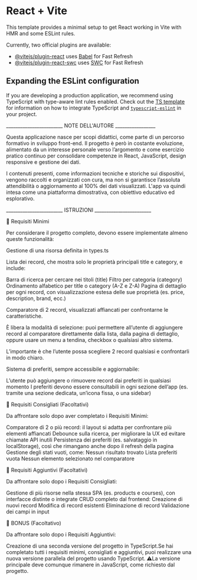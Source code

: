 # React + Vite

This template provides a minimal setup to get React working in Vite with HMR and some ESLint rules.

Currently, two official plugins are available:

- [@vitejs/plugin-react](https://github.com/vitejs/vite-plugin-react/blob/main/packages/plugin-react) uses [Babel](https://babeljs.io/) for Fast Refresh
- [@vitejs/plugin-react-swc](https://github.com/vitejs/vite-plugin-react/blob/main/packages/plugin-react-swc) uses [SWC](https://swc.rs/) for Fast Refresh

## Expanding the ESLint configuration

If you are developing a production application, we recommend using TypeScript with type-aware lint rules enabled. Check out the [TS template](https://github.com/vitejs/vite/tree/main/packages/create-vite/template-react-ts) for information on how to integrate TypeScript and [`typescript-eslint`](https://typescript-eslint.io) in your project.


________________________ NOTE DELL'AUTORE _________________

Questa applicazione nasce per scopi didattici, come parte di un percorso formativo in sviluppo front-end. Il progetto è però in costante evoluzione, alimentato da un interesse personale verso l’argomento e come esercizio pratico continuo per consolidare competenze in React, JavaScript, design responsive e gestione dei dati.

I contenuti presenti, come informazioni tecniche e storiche sui dispositivi, vengono raccolti e organizzati con cura, ma non si garantisce l’assoluta attendibilità o aggiornamento al 100% dei dati visualizzati. L'app va quindi intesa come una piattaforma dimostrativa, con obiettivo educativo ed esplorativo.

________________________ ISTRUZIONI ________________________

🥉 Requisiti Minimi

Per considerare il progetto completo, devono essere implementate almeno queste funzionalità:

Gestione di una risorsa definita in types.ts

Lista dei record, che mostra solo le proprietà principali title e category, e include:

Barra di ricerca per cercare nei titoli (title)
Filtro per categoria (category)
Ordinamento alfabetico per title o category (A-Z e Z-A)
Pagina di dettaglio per ogni record, con visualizzazione estesa delle sue proprietà (es. price, description, brand, ecc.)

Comparatore di 2 record, visualizzati affiancati per confrontarne le caratteristiche.

È libera la modalità di selezione: puoi permettere all’utente di aggiungere record al comparatore direttamente dalla lista, dalla pagina di dettaglio, oppure usare un menu a tendina, checkbox o qualsiasi altro sistema.

L’importante è che l’utente possa scegliere 2 record qualsiasi e confrontarli in modo chiaro.

Sistema di preferiti, sempre accessibile e aggiornabile:

L’utente può aggiungere o rimuovere record dai preferiti in qualsiasi momento
I preferiti devono essere consultabili in ogni sezione dell’app (es. tramite una sezione dedicata, un’icona fissa, o una sidebar)

🥈 Requisiti Consigliati (Facoltativi)

Da affrontare solo dopo aver completato i Requisiti Minimi:

Comparatore di 2 o più record: il layout si adatta per confrontare più elementi affiancati
Debounce sulla ricerca, per migliorare la UX ed evitare chiamate API inutili
Persistenza dei preferiti (es. salvataggio in localStorage), così che rimangano anche dopo il refresh della pagina
Gestione degli stati vuoti, come:
Nessun risultato trovato
Lista preferiti vuota
Nessun elemento selezionato nel comparatore

🥇 Requisiti Aggiuntivi (Facoltativi)

Da affrontare solo dopo i Requisiti Consigliati:

Gestione di più risorse nella stessa SPA (es. products e courses), con interfacce distinte o integrate
CRUD completo dal frontend:
Creazione di nuovi record
Modifica di record esistenti
Eliminazione di record
Validazione dei campi in input

🎯 BONUS (Facoltativo)

Da affrontare solo dopo i Requisiti Aggiuntivi:

Creazione di una seconda versione del progetto in TypeScript.Se hai completato tutti i requisiti minimi, consigliati e aggiuntivi, puoi realizzare una nuova versione parallela del progetto usando TypeScript.
⚠️La versione principale deve comunque rimanere in JavaScript, come richiesto dal progetto.
